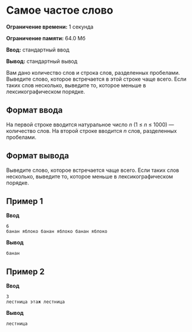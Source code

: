 # Самое частое слово

**Ограничение времени:** 1 секунда

**Ограничение памяти:** 64.0 Мб

**Ввод:** стандартный ввод

**Вывод:** стандартный вывод

Вам дано количество слов и строка слов, разделенных пробелами. Выведите слово, которое встречается в этой строке чаще всего. Если таких слов несколько, выведите то, которое меньше в лексикографическом порядке.

## Формат ввода

На первой строке вводится натуральное число *n* (1 ≤ *n* ≤ 1000) — количество слов. На второй строке вводится *n* слов, разделенных пробелами.

## Формат вывода

Выведите слово, которое встречается чаще всего. Если таких слов несколько, выведите то, которое меньше в лексикографическом порядке.

## Пример 1

**Ввод**
```
6
банан яблоко банан яблоко банан яблоко
```

**Вывод**
```
банан
```

## Пример 2

**Ввод**
```
3
лестница этаж лестница
```

**Вывод**
```
лестница
```